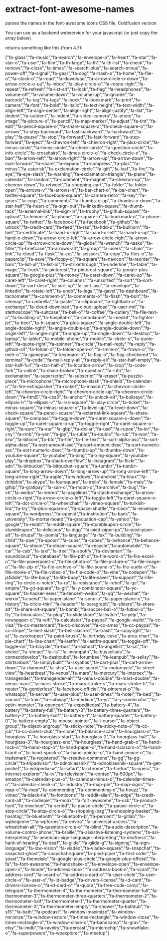 # extract-font-awesome-names
parses the names in the font-awesome icons CSS file, Coldfusion version

You can use as a backend webservice for your javascript (or just copy the array below)

returns something like this (from 4.7):

["fa-glass","fa-music","fa-search","fa-envelope-o","fa-heart","fa-star","fa-star-o","fa-user","fa-film","fa-th-large","fa-th","fa-th-list","fa-check","fa-remove","fa-close","fa-times","fa-search-plus","fa-search-minus","fa-power-off","fa-signal","fa-gear","fa-cog","fa-trash-o","fa-home","fa-file-o","fa-clock-o","fa-road","fa-download","fa-arrow-circle-o-down","fa-arrow-circle-o-up","fa-inbox","fa-play-circle-o","fa-rotate-right","fa-repeat","fa-refresh","fa-list-alt","fa-lock","fa-flag","fa-headphones","fa-volume-off","fa-volume-down","fa-volume-up","fa-qrcode","fa-barcode","fa-tag","fa-tags","fa-book","fa-bookmark","fa-print","fa-camera","fa-font","fa-bold","fa-italic","fa-text-height","fa-text-width","fa-align-left","fa-align-center","fa-align-right","fa-align-justify","fa-list","fa-dedent","fa-outdent","fa-indent","fa-video-camera","fa-photo","fa-image","fa-picture-o","fa-pencil","fa-map-marker","fa-adjust","fa-tint","fa-edit","fa-pencil-square-o","fa-share-square-o","fa-check-square-o","fa-arrows","fa-step-backward","fa-fast-backward","fa-backward","fa-play","fa-pause","fa-stop","fa-forward","fa-fast-forward","fa-step-forward","fa-eject","fa-chevron-left","fa-chevron-right","fa-plus-circle","fa-minus-circle","fa-times-circle","fa-check-circle","fa-question-circle","fa-info-circle","fa-crosshairs","fa-times-circle-o","fa-check-circle-o","fa-ban","fa-arrow-left","fa-arrow-right","fa-arrow-up","fa-arrow-down","fa-mail-forward","fa-share","fa-expand","fa-compress","fa-plus","fa-minus","fa-asterisk","fa-exclamation-circle","fa-gift","fa-leaf","fa-fire","fa-eye","fa-eye-slash","fa-warning","fa-exclamation-triangle","fa-plane","fa-calendar","fa-random","fa-comment","fa-magnet","fa-chevron-up","fa-chevron-down","fa-retweet","fa-shopping-cart","fa-folder","fa-folder-open","fa-arrows-v","fa-arrows-h","fa-bar-chart-o","fa-bar-chart","fa-twitter-square","fa-facebook-square","fa-camera-retro","fa-key","fa-gears","fa-cogs","fa-comments","fa-thumbs-o-up","fa-thumbs-o-down","fa-star-half","fa-heart-o","fa-sign-out","fa-linkedin-square","fa-thumb-tack","fa-external-link","fa-sign-in","fa-trophy","fa-github-square","fa-upload","fa-lemon-o","fa-phone","fa-square-o","fa-bookmark-o","fa-phone-square","fa-twitter","fa-facebook-f","fa-facebook","fa-github","fa-unlock","fa-credit-card","fa-feed","fa-rss","fa-hdd-o","fa-bullhorn","fa-bell","fa-certificate","fa-hand-o-right","fa-hand-o-left","fa-hand-o-up","fa-hand-o-down","fa-arrow-circle-left","fa-arrow-circle-right","fa-arrow-circle-up","fa-arrow-circle-down","fa-globe","fa-wrench","fa-tasks","fa-filter","fa-briefcase","fa-arrows-alt","fa-group","fa-users","fa-chain","fa-link","fa-cloud","fa-flask","fa-cut","fa-scissors","fa-copy","fa-files-o","fa-paperclip","fa-save","fa-floppy-o","fa-square","fa-navicon","fa-reorder","fa-bars","fa-list-ul","fa-list-ol","fa-strikethrough","fa-underline","fa-table","fa-magic","fa-truck","fa-pinterest","fa-pinterest-square","fa-google-plus-square","fa-google-plus","fa-money","fa-caret-down","fa-caret-up","fa-caret-left","fa-caret-right","fa-columns","fa-unsorted","fa-sort","fa-sort-down","fa-sort-desc","fa-sort-up","fa-sort-asc","fa-envelope","fa-linkedin","fa-rotate-left","fa-undo","fa-legal","fa-gavel","fa-dashboard","fa-tachometer","fa-comment-o","fa-comments-o","fa-flash","fa-bolt","fa-sitemap","fa-umbrella","fa-paste","fa-clipboard","fa-lightbulb-o","fa-exchange","fa-cloud-download","fa-cloud-upload","fa-user-md","fa-stethoscope","fa-suitcase","fa-bell-o","fa-coffee","fa-cutlery","fa-file-text-o","fa-building-o","fa-hospital-o","fa-ambulance","fa-medkit","fa-fighter-jet","fa-beer","fa-h-square","fa-plus-square","fa-angle-double-left","fa-angle-double-right","fa-angle-double-up","fa-angle-double-down","fa-angle-left","fa-angle-right","fa-angle-up","fa-angle-down","fa-desktop","fa-laptop","fa-tablet","fa-mobile-phone","fa-mobile","fa-circle-o","fa-quote-left","fa-quote-right","fa-spinner","fa-circle","fa-mail-reply","fa-reply","fa-github-alt","fa-folder-o","fa-folder-open-o","fa-smile-o","fa-frown-o","fa-meh-o","fa-gamepad","fa-keyboard-o","fa-flag-o","fa-flag-checkered","fa-terminal","fa-code","fa-mail-reply-all","fa-reply-all","fa-star-half-empty","fa-star-half-full","fa-star-half-o","fa-location-arrow","fa-crop","fa-code-fork","fa-unlink","fa-chain-broken","fa-question","fa-info","fa-exclamation","fa-superscript","fa-subscript","fa-eraser","fa-puzzle-piece","fa-microphone","fa-microphone-slash","fa-shield","fa-calendar-o","fa-fire-extinguisher","fa-rocket","fa-maxcdn","fa-chevron-circle-left","fa-chevron-circle-right","fa-chevron-circle-up","fa-chevron-circle-down","fa-html5","fa-css3","fa-anchor","fa-unlock-alt","fa-bullseye","fa-ellipsis-h","fa-ellipsis-v","fa-rss-square","fa-play-circle","fa-ticket","fa-minus-square","fa-minus-square-o","fa-level-up","fa-level-down","fa-check-square","fa-pencil-square","fa-external-link-square","fa-share-square","fa-compass","fa-toggle-down","fa-caret-square-o-down","fa-toggle-up","fa-caret-square-o-up","fa-toggle-right","fa-caret-square-o-right","fa-euro","fa-eur","fa-gbp","fa-dollar","fa-usd","fa-rupee","fa-inr","fa-cny","fa-rmb","fa-yen","fa-jpy","fa-ruble","fa-rouble","fa-rub","fa-won","fa-krw","fa-bitcoin","fa-btc","fa-file","fa-file-text","fa-sort-alpha-asc","fa-sort-alpha-desc","fa-sort-amount-asc","fa-sort-amount-desc","fa-sort-numeric-asc","fa-sort-numeric-desc","fa-thumbs-up","fa-thumbs-down","fa-youtube-square","fa-youtube","fa-xing","fa-xing-square","fa-youtube-play","fa-dropbox","fa-stack-overflow","fa-instagram","fa-flickr","fa-adn","fa-bitbucket","fa-bitbucket-square","fa-tumblr","fa-tumblr-square","fa-long-arrow-down","fa-long-arrow-up","fa-long-arrow-left","fa-long-arrow-right","fa-apple","fa-windows","fa-android","fa-linux","fa-dribbble","fa-skype","fa-foursquare","fa-trello","fa-female","fa-male","fa-gittip","fa-gratipay","fa-sun-o","fa-moon-o","fa-archive","fa-bug","fa-vk","fa-weibo","fa-renren","fa-pagelines","fa-stack-exchange","fa-arrow-circle-o-right","fa-arrow-circle-o-left","fa-toggle-left","fa-caret-square-o-left","fa-dot-circle-o","fa-wheelchair","fa-vimeo-square","fa-turkish-lira","fa-try","fa-plus-square-o","fa-space-shuttle","fa-slack","fa-envelope-square","fa-wordpress","fa-openid","fa-institution","fa-bank","fa-university","fa-mortar-board","fa-graduation-cap","fa-yahoo","fa-google","fa-reddit","fa-reddit-square","fa-stumbleupon-circle","fa-stumbleupon","fa-delicious","fa-digg","fa-pied-piper-pp","fa-pied-piper-alt","fa-drupal","fa-joomla","fa-language","fa-fax","fa-building","fa-child","fa-paw","fa-spoon","fa-cube","fa-cubes","fa-behance","fa-behance-square","fa-steam","fa-steam-square","fa-recycle","fa-automobile","fa-car","fa-cab","fa-taxi","fa-tree","fa-spotify","fa-deviantart","fa-soundcloud","fa-database","fa-file-pdf-o","fa-file-word-o","fa-file-excel-o","fa-file-powerpoint-o","fa-file-photo-o","fa-file-picture-o","fa-file-image-o","fa-file-zip-o","fa-file-archive-o","fa-file-sound-o","fa-file-audio-o","fa-file-movie-o","fa-file-video-o","fa-file-code-o","fa-vine","fa-codepen","fa-jsfiddle","fa-life-bouy","fa-life-buoy","fa-life-saver","fa-support","fa-life-ring","fa-circle-o-notch","fa-ra","fa-resistance","fa-rebel","fa-ge","fa-empire","fa-git-square","fa-git","fa-y-combinator-square","fa-yc-square","fa-hacker-news","fa-tencent-weibo","fa-qq","fa-wechat","fa-weixin","fa-send","fa-paper-plane","fa-send-o","fa-paper-plane-o","fa-history","fa-circle-thin","fa-header","fa-paragraph","fa-sliders","fa-share-alt","fa-share-alt-square","fa-bomb","fa-soccer-ball-o","fa-futbol-o","fa-tty","fa-binoculars","fa-plug","fa-slideshare","fa-twitch","fa-yelp","fa-newspaper-o","fa-wifi","fa-calculator","fa-paypal","fa-google-wallet","fa-cc-visa","fa-cc-mastercard","fa-cc-discover","fa-cc-amex","fa-cc-paypal","fa-cc-stripe","fa-bell-slash","fa-bell-slash-o","fa-trash","fa-copyright","fa-at","fa-eyedropper","fa-paint-brush","fa-birthday-cake","fa-area-chart","fa-pie-chart","fa-line-chart","fa-lastfm","fa-lastfm-square","fa-toggle-off","fa-toggle-on","fa-bicycle","fa-bus","fa-ioxhost","fa-angellist","fa-cc","fa-shekel","fa-sheqel","fa-ils","fa-meanpath","fa-buysellads","fa-connectdevelop","fa-dashcube","fa-forumbee","fa-leanpub","fa-sellsy","fa-shirtsinbulk","fa-simplybuilt","fa-skyatlas","fa-cart-plus","fa-cart-arrow-down","fa-diamond","fa-ship","fa-user-secret","fa-motorcycle","fa-street-view","fa-heartbeat","fa-venus","fa-mars","fa-mercury","fa-intersex","fa-transgender","fa-transgender-alt","fa-venus-double","fa-mars-double","fa-venus-mars","fa-mars-stroke","fa-mars-stroke-v","fa-mars-stroke-h","fa-neuter","fa-genderless","fa-facebook-official","fa-pinterest-p","fa-whatsapp","fa-server","fa-user-plus","fa-user-times","fa-hotel","fa-bed","fa-viacoin","fa-train","fa-subway","fa-medium","fa-yc","fa-y-combinator","fa-optin-monster","fa-opencart","fa-expeditedssl","fa-battery-4","fa-battery","fa-battery-full","fa-battery-3","fa-battery-three-quarters","fa-battery-2","fa-battery-half","fa-battery-1","fa-battery-quarter","fa-battery-0","fa-battery-empty","fa-mouse-pointer","fa-i-cursor","fa-object-group","fa-object-ungroup","fa-sticky-note","fa-sticky-note-o","fa-cc-jcb","fa-cc-diners-club","fa-clone","fa-balance-scale","fa-hourglass-o","fa-hourglass-1","fa-hourglass-start","fa-hourglass-2","fa-hourglass-half","fa-hourglass-3","fa-hourglass-end","fa-hourglass","fa-hand-grab-o","fa-hand-rock-o","fa-hand-stop-o","fa-hand-paper-o","fa-hand-scissors-o","fa-hand-lizard-o","fa-hand-spock-o","fa-hand-pointer-o","fa-hand-peace-o","fa-trademark","fa-registered","fa-creative-commons","fa-gg","fa-gg-circle","fa-tripadvisor","fa-odnoklassniki","fa-odnoklassniki-square","fa-get-pocket","fa-wikipedia-w","fa-safari","fa-chrome","fa-firefox","fa-opera","fa-internet-explorer","fa-tv","fa-television","fa-contao","fa-500px","fa-amazon","fa-calendar-plus-o","fa-calendar-minus-o","fa-calendar-times-o","fa-calendar-check-o","fa-industry","fa-map-pin","fa-map-signs","fa-map-o","fa-map","fa-commenting","fa-commenting-o","fa-houzz","fa-vimeo","fa-black-tie","fa-fonticons","fa-reddit-alien","fa-edge","fa-credit-card-alt","fa-codiepie","fa-modx","fa-fort-awesome","fa-usb","fa-product-hunt","fa-mixcloud","fa-scribd","fa-pause-circle","fa-pause-circle-o","fa-stop-circle","fa-stop-circle-o","fa-shopping-bag","fa-shopping-basket","fa-hashtag","fa-bluetooth","fa-bluetooth-b","fa-percent","fa-gitlab","fa-wpbeginner","fa-wpforms","fa-envira","fa-universal-access","fa-wheelchair-alt","fa-question-circle-o","fa-blind","fa-audio-description","fa-volume-control-phone","fa-braille","fa-assistive-listening-systems","fa-asl-interpreting","fa-american-sign-language-interpreting","fa-deafness","fa-hard-of-hearing","fa-deaf","fa-glide","fa-glide-g","fa-signing","fa-sign-language","fa-low-vision","fa-viadeo","fa-viadeo-square","fa-snapchat","fa-snapchat-ghost","fa-snapchat-square","fa-pied-piper","fa-first-order","fa-yoast","fa-themeisle","fa-google-plus-circle","fa-google-plus-official","fa-fa","fa-font-awesome","fa-handshake-o","fa-envelope-open","fa-envelope-open-o","fa-linode","fa-address-book","fa-address-book-o","fa-vcard","fa-address-card","fa-vcard-o","fa-address-card-o","fa-user-circle","fa-user-circle-o","fa-user-o","fa-id-badge","fa-drivers-license","fa-id-card","fa-drivers-license-o","fa-id-card-o","fa-quora","fa-free-code-camp","fa-telegram","fa-thermometer-4","fa-thermometer","fa-thermometer-full","fa-thermometer-3","fa-thermometer-three-quarters","fa-thermometer-2","fa-thermometer-half","fa-thermometer-1","fa-thermometer-quarter","fa-thermometer-0","fa-thermometer-empty","fa-shower","fa-bathtub","fa-s15","fa-bath","fa-podcast","fa-window-maximize","fa-window-minimize","fa-window-restore","fa-times-rectangle","fa-window-close","fa-times-rectangle-o","fa-window-close-o","fa-bandcamp","fa-grav","fa-etsy","fa-imdb","fa-ravelry","fa-eercast","fa-microchip","fa-snowflake-o","fa-superpowers","fa-wpexplorer","fa-meetup"] 
